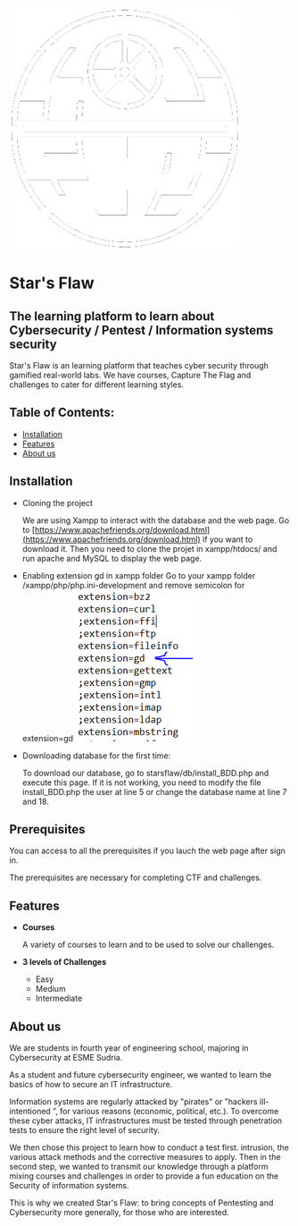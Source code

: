 ![](/images/deathstarw.png)

# Star's Flaw


##  The learning platform to learn about Cybersecurity / Pentest / Information systems security 

Star's Flaw is an learning platform that teaches cyber security through gamified real-world labs. We have courses, Capture The Flag and challenges to cater for different learning styles.

## Table of Contents:

   - [Installation](#installation)
   - [Features](#features)
   - [About us](#about-us)


## Installation

   - Cloning the project

      We are using Xampp to interact with the database and the web page. Go to [https://www.apachefriends.org/download.html](https://www.apachefriends.org/download.html) if you want to download it.
      Then you need to clone the projet in xampp/htdocs/ and run apache and MySQL to display the web page.
      
   - Enabling extension gd in xampp folder
      Go to your xampp folder /xampp/php/php.ini-development and remove semicolon for extension=gd
      ![](/images/xampp_extension.png)
     
   - Downloading database for the first time:
   
     To download our database, go to starsflaw/db/install_BDD.php and execute this page.
     If it is not working, you need to modify the file install_BDD.php the user at line 5 or change the database name at line 7 and 18.

## Prerequisites

   You can access to all the prerequisites if you lauch the web page after sign in.
   
   The prerequisites are necessary for completing CTF and challenges.
   
## Features

   - **Courses**       
        
        A variety of courses to learn and to be used to solve our challenges.
        
   - **3 levels of Challenges**
        - Easy  
        - Medium
        - Intermediate

## About us

We are students in fourth year of engineering school, majoring in Cybersecurity at ESME Sudria.

As a student and future cybersecurity engineer, we wanted to learn the basics of how to secure an IT infrastructure.

Information systems are regularly attacked by "pirates" or "hackers ill-intentioned ”, for various reasons (economic, political, etc.). To overcome these cyber attacks, IT infrastructures must be tested through penetration tests to ensure the right level of security.

We then chose this project to learn how to conduct a test first. intrusion, the various attack methods and the corrective measures to apply. Then in the second step, we wanted to transmit our knowledge through a platform mixing courses and challenges in order to provide a fun education on the Security of information systems.

This is why we created Star's Flaw: to bring concepts of Pentesting and Cybersecurity more generally, for those who are interested.
